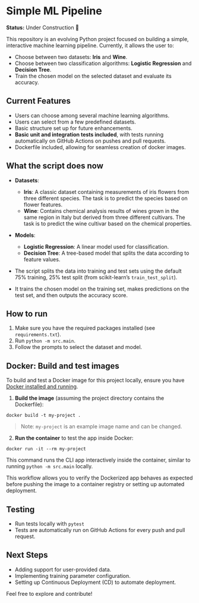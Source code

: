 # Simple ML Pipeline

**Status:** Under Construction 🚧

This repository is an evolving Python project focused on building a simple, interactive machine learning pipeline. Currently, it allows the user to:

- Choose between two datasets: **Iris** and **Wine**.
- Choose between two classification algorithms: **Logistic Regression** and **Decision Tree**.
- Train the chosen model on the selected dataset and evaluate its accuracy.

## Current Features

- Users can choose among several machine learning algorithms.
- Users can select from a few predefined datasets.
- Basic structure set up for future enhancements.
- **Basic unit and integration tests included**, with tests running automatically on GitHub Actions on pushes and pull requests.
- Dockerfile included, allowing for seamless creation of docker images.

## What the script does now

- **Datasets**:
  - **Iris**: A classic dataset containing measurements of iris flowers from three different species. The task is to predict the species based on flower features.
  - **Wine**: Contains chemical analysis results of wines grown in the same region in Italy but derived from three different cultivars. The task is to predict the wine cultivar based on the chemical properties.

- **Models**:
  - **Logistic Regression**: A linear model used for classification.
  - **Decision Tree**: A tree-based model that splits the data according to feature values.

- The script splits the data into training and test sets using the default 75% training, 25% test split (from scikit-learn’s `train_test_split`).
- It trains the chosen model on the training set, makes predictions on the test set, and then outputs the accuracy score.

## How to run

1. Make sure you have the required packages installed (see `requirements.txt`).
2. Run `python -m src.main`.
3. Follow the prompts to select the dataset and model.

## Docker: Build and test images

To build and test a Docker image for this project locally, ensure you have [Docker installed and running](https://docs.docker.com/get-docker/).

1. **Build the image** (assuming the project directory contains the Dockerfile):

```
docker build -t my-project .
```
> Note: `my-project` is an example image name and can be changed.

2. **Run the container** to test the app inside Docker:

```
docker run -it --rm my-project
```
This command runs the CLI app interactively inside the container, similar to running `python -m src.main` locally.

This workflow allows you to verify the Dockerized app behaves as expected before pushing the image to a container registry or setting up automated deployment.

## Testing

- Run tests locally with `pytest`
- Tests are automatically run on GitHub Actions for every push and pull request.

## Next Steps

- Adding support for user-provided data.
- Implementing training parameter configuration.
- Setting up Continuous Deployment (CD) to automate deployment.

Feel free to explore and contribute!
